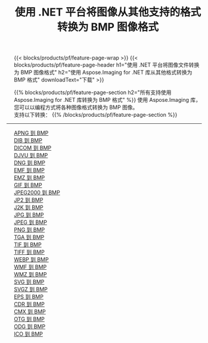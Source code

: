 ﻿---
title: 使用 .NET 平台将图像从其他支持的格式转换为 BMP 图像格式 
weight: 3920
url: /zh-hans/net/conversion/to/bmp 
lang: zh-hans
langdirlevel: 2
locales: zh-hans,ja,it,ru,de,es,fr,nl,id,lt,pl,pt,vi,tr,ko,zh-hant,ar,hi,th,sv,cs,uk,he
description: 使用 Aspose.Imaging for .NET 库可以轻松地将其他支持的图像格式转换为 BMP
---

{{< blocks/products/pf/feature-page-wrap >}}
{{< blocks/products/pf/feature-page-header h1="使用 .NET 平台将图像文件转换为 BMP 图像格式" h2="使用 Aspose.Imaging for .NET 库从其他格式转换为 BMP 格式" downloadText="下载" >}}


{{% blocks/products/pf/feature-page-section  h2="所有支持使用 Aspose.Imaging for .NET 库转换为 BMP 格式" %}}
使用 Aspose.Imaging 库，您可以以编程方式将各种图像格式转换为 BMP 图像。
<br/>
支持以下转换：
{{% /blocks/products/pf/feature-page-section %}}
<div class="container-fluid productfamilypage bg-gray">
    <div class="convertypes bg-gray agp-content section">
        <div class="container">
		<hr style="margin-left:-20px;"/>
		<div class="row other-converters">
		    <div class='col-md-2 other-converter remove-lp remove-rp'><a href="/imaging/zh-hans/net/conversion/apng-to-bmp" >APNG 到 BMP</a></div>
<div class='col-md-2 other-converter remove-lp remove-rp'><a href="/imaging/zh-hans/net/conversion/dib-to-bmp" >DIB 到 BMP</a></div>
<div class='col-md-2 other-converter remove-lp remove-rp'><a href="/imaging/zh-hans/net/conversion/dicom-to-bmp" >DICOM 到 BMP</a></div>
<div class='col-md-2 other-converter remove-lp remove-rp'><a href="/imaging/zh-hans/net/conversion/djvu-to-bmp" >DJVU 到 BMP</a></div>
<div class='col-md-2 other-converter remove-lp remove-rp'><a href="/imaging/zh-hans/net/conversion/dng-to-bmp" >DNG 到 BMP</a></div>
<div class='col-md-2 other-converter remove-lp remove-rp'><a href="/imaging/zh-hans/net/conversion/emf-to-bmp" >EMF 到 BMP</a></div>
<div class='col-md-2 other-converter remove-lp remove-rp'><a href="/imaging/zh-hans/net/conversion/emz-to-bmp" >EMZ 到 BMP</a></div>
<div class='col-md-2 other-converter remove-lp remove-rp'><a href="/imaging/zh-hans/net/conversion/gif-to-bmp" >GIF 到 BMP</a></div>
<div class='col-md-2 other-converter remove-lp remove-rp'><a href="/imaging/zh-hans/net/conversion/jpeg2000-to-bmp" >JPEG2000 到 BMP</a></div>
<div class='col-md-2 other-converter remove-lp remove-rp'><a href="/imaging/zh-hans/net/conversion/jp2-to-bmp" >JP2 到 BMP</a></div>
<div class='col-md-2 other-converter remove-lp remove-rp'><a href="/imaging/zh-hans/net/conversion/j2k-to-bmp" >J2K 到 BMP</a></div>
<div class='col-md-2 other-converter remove-lp remove-rp'><a href="/imaging/zh-hans/net/conversion/jpg-to-bmp" >JPG 到 BMP</a></div>
<div class='col-md-2 other-converter remove-lp remove-rp'><a href="/imaging/zh-hans/net/conversion/jpeg-to-bmp" >JPEG 到 BMP</a></div>
<div class='col-md-2 other-converter remove-lp remove-rp'><a href="/imaging/zh-hans/net/conversion/png-to-bmp" >PNG 到 BMP</a></div>
<div class='col-md-2 other-converter remove-lp remove-rp'><a href="/imaging/zh-hans/net/conversion/tga-to-bmp" >TGA 到 BMP</a></div>
<div class='col-md-2 other-converter remove-lp remove-rp'><a href="/imaging/zh-hans/net/conversion/tif-to-bmp" >TIF 到 BMP</a></div>
<div class='col-md-2 other-converter remove-lp remove-rp'><a href="/imaging/zh-hans/net/conversion/tiff-to-bmp" >TIFF 到 BMP</a></div>
<div class='col-md-2 other-converter remove-lp remove-rp'><a href="/imaging/zh-hans/net/conversion/webp-to-bmp" >WEBP 到 BMP</a></div>
<div class='col-md-2 other-converter remove-lp remove-rp'><a href="/imaging/zh-hans/net/conversion/wmf-to-bmp" >WMF 到 BMP</a></div>
<div class='col-md-2 other-converter remove-lp remove-rp'><a href="/imaging/zh-hans/net/conversion/wmz-to-bmp" >WMZ 到 BMP</a></div>
<div class='col-md-2 other-converter remove-lp remove-rp'><a href="/imaging/zh-hans/net/conversion/svg-to-bmp" >SVG 到 BMP</a></div>
<div class='col-md-2 other-converter remove-lp remove-rp'><a href="/imaging/zh-hans/net/conversion/svgz-to-bmp" >SVGZ 到 BMP</a></div>
<div class='col-md-2 other-converter remove-lp remove-rp'><a href="/imaging/zh-hans/net/conversion/eps-to-bmp" >EPS 到 BMP</a></div>
<div class='col-md-2 other-converter remove-lp remove-rp'><a href="/imaging/zh-hans/net/conversion/cdr-to-bmp" >CDR 到 BMP</a></div>
<div class='col-md-2 other-converter remove-lp remove-rp'><a href="/imaging/zh-hans/net/conversion/cmx-to-bmp" >CMX 到 BMP</a></div>
<div class='col-md-2 other-converter remove-lp remove-rp'><a href="/imaging/zh-hans/net/conversion/otg-to-bmp" >OTG 到 BMP</a></div>
<div class='col-md-2 other-converter remove-lp remove-rp'><a href="/imaging/zh-hans/net/conversion/odg-to-bmp" >ODG 到 BMP</a></div>
<div class='col-md-2 other-converter remove-lp remove-rp'><a href="/imaging/zh-hans/net/conversion/ico-to-bmp" >ICO 到 BMP</a></div>
                </div>
        </div>
    </div>
</div>
<br/>

